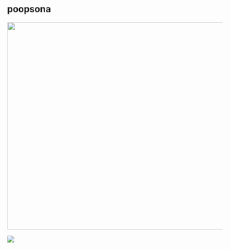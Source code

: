 ## poopsona

 
<p align="center">
  <img width="600" height="485" src="https://i.ibb.co/Qn47wcS/bruh.png">
</p>

[<img src="https://i.ibb.co/qdcK015/66eac70b48c98.png">](https://rentry.co//lastsurpriise)

